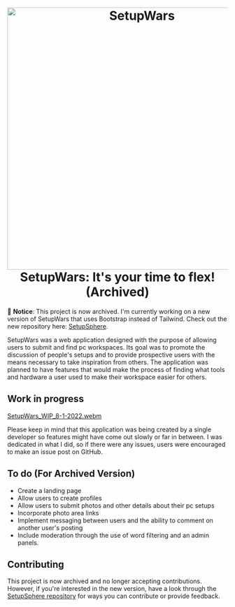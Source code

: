 <h1 align="center">
    <img alt="SetupWars" height="600" src="https://user-images.githubusercontent.com/52933202/181688804-ca7aa3ef-eb24-4a1b-aabb-89f8b7f111de.png"/>
    <br>
    SetupWars: It's your time to flex! (Archived)
 </h2>

📢 **Notice**: This project is now archived. I'm currently working on a new version of SetupWars that uses Bootstrap instead of Tailwind. Check out the new repository here: [SetupSphere](https://github.com/Trexxin/SetupSphere).

SetupWars was a web application designed with the purpose of allowing users to submit and find pc workspaces. Its goal was to promote the discussion of people's setups and to provide prospective users with the means necessary to take inspiration from others. The application was planned to have features that would make the process of finding what tools and hardware a user used to make their workspace easier for others.

## Work in progress
[SetupWars_WIP_8-1-2022.webm](https://user-images.githubusercontent.com/52933202/182259827-21d399d5-441c-4408-add4-f0447367feab.webm)

Please keep in mind that this application was being created by a single developer so features might have come out slowly or far in between. I was dedicated in what I did, so if there were any issues, users were encouraged to make an issue post on GitHub.

## To do (For Archived Version)

- Create a landing page
- Allow users to create profiles
- Allow users to submit photos and other details about their pc setups
- Incorporate photo area links
- Implement messaging between users and the ability to comment on another user's posting
- Include moderation through the use of word filtering and an admin panels.

## Contributing

This project is now archived and no longer accepting contributions. However, if you're interested in the new version, have a look through the [SetupSphere repository](https://github.com/Trexxin/SetupSphere) for ways you can contribute or provide feedback.
